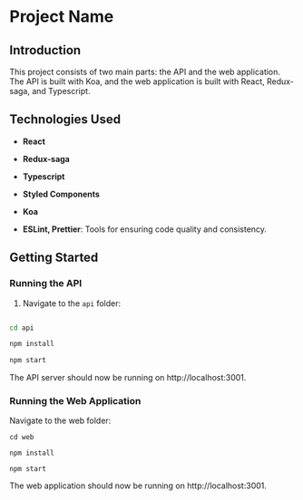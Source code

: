 
# Project Name

  

## Introduction

  

This project consists of two main parts: the API and the web application. The API is built with Koa, and the web application is built with React, Redux-saga, and Typescript. 

  

## Technologies Used


-  **React**

-  **Redux-saga**

-  **Typescript**

-  **Styled Components**

-  **Koa**

-  **ESLint, Prettier**: Tools for ensuring code quality and consistency.

  

## Getting Started

 
### Running the API

  

1. Navigate to the `api` folder:

```bash

cd api

npm install

npm start
```

The API server should now be running on http://localhost:3001.

 
### Running the Web Application

Navigate to the web folder:
```
cd web

npm install

npm start
```
The web application should now be running on http://localhost:3001.